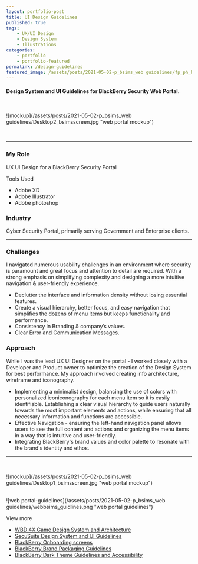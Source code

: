 ```yaml
---
layout: portfolio-post
title: UI Design Guidelines
published: true
tags:
    - UX/UI Design
    - Design System
    - Illustrations
categories:
    - portfolio
    - portfolio-featured
permalink: /design-guidelines
featured_image: /assets/posts/2021-05-02-p_bsims_web guidelines/fp_ph_bberry_bsimsportal.png
---
```


#### Design System and UI Guidelines for BlackBerry Security Web Portal. 
<br>


![mockup](/assets/posts/2021-05-02-p_bsims_web guidelines/Desktop2_bsimsscreen.jpg "web portal mockup")<br>



<br>


_______________________________________________

<div class="row">
  <div class="col-sm-6" markdown="1">

### My Role

   UX UI Design for a BlackBerry Security Portal
   
   Tools Used 

   -  Adobe XD 
   -  Adobe Illustrator
   -  Adobe photoshop

  </div>

  <div class="col-sm-6" markdown="1">
   
### Industry

 Cyber Security Portal, primarily serving Government and Enterprise clients.
   
   
   
  </div>
</div>

_______________________________________________

<div class="row">
  <div class="col-sm-6" markdown="1">

### Challenges

 I navigated numerous usability challenges in an environment where security is paramount and great focus and attention to detail are required. With a strong emphasis on simplifying complexity and designing a more intuitive navigation & user-friendly experience. 


 - Declutter the interface and information density without losing essential features.
 - Create a visual hierarchy, better focus, and easy navigation that simplifies the dozens of menu items but keeps functionality and performance.
 - Consistency in Branding & company’s values.
 - Clear Error and Communication Messages.


  </div>

  <div class="col-sm-6" markdown="1">
   
### Approach

 While I was the lead UX UI Designer on the portal - I worked closely with a Developer and Product owner to optimize the creation of the Design System for best performance.
 My approach involved creating info architecture, wireframe and iconography.


 - Implementing a minimalist design, balancing the use of colors with personalized iconiconography for each menu item so it is easily identifiable. Establishing a clear visual hierarchy to guide users naturally towards the most important elements and actions, while ensuring that all necessary information and functions are accessible.
 - Effective Navigation - ensuring the left-hand navigation panel allows users to see the full content and actions and organizing the menu items in a way that is intuitive and user-friendly. 
 - Integrating BlackBerry's brand values and color palette to resonate with the brand's identity and ethos.
   
   
  </div>
</div>

_______________________________________________


 <br>
 


![mockup](/assets/posts/2021-05-02-p_bsims_web guidelines/Desktop1_bsimsscreen.jpg "web portal mockup")<br>
<br>



![web portal-guidelines](/assets/posts/2021-05-02-p_bsims_web guidelines/webbsims_guidlines.png "web portal guidelines")


View more


- [WBD 4X Game Design System and Architecture](/wbd-4xhud)
- [SecuSuite Design System and UI Guidelines](/design-guidelines)
- [BlackBerry Onboarding screens](/empty-data)
- [BlackBerry Brand Packaging Guidelines](/bb-brand) 
- [BlackBerry Dark Theme Guidelines and Accessibility](/colour-accessibility) 